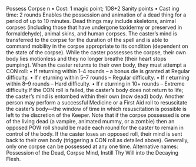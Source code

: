 Possess Corpse n
• Cost:  1 magic point; 1D8+2 Sanity points
•
 Cast
ing time: 2 rounds
Enables the possession and animation of a dead thing for 
a period of up to 10 minutes. Dead things may include 
skeletons, animal corpses (including those that have 
undergone taxidermy or preserved in formaldehyde), animal skins, and human corpses. The caster’s mind is 
transferred to the corpse for the duration of the spell and 
is able to command mobility in the corpse appropriate to 
its condition (dependent on the state of the corpse). 
While the caster possesses the corpse, their own body 
lies motionless and they no longer breathe (their heart 
stops pumping). When the caster returns to their own 
body, they must attempt a CON roll: 
•
 If returning within 1–4 rounds – a bonus die is granted 
at Regular difficulty.
•
 If r
eturning within 5–7 rounds – Regular difficulty.
•
 If r
eturning within 8–9 rounds – Hard difficulty.
•
 If r
eturning in 10+ rounds – Extreme difficulty.If the CON roll is failed, the caster’s body does not 
return to life; the caster’s mind is entombed within their 
own (now dead) body. Another person may perform a 
successful Medicine or a First Aid roll to resuscitate the 
caster’s body—the window of time in which resuscitation 
is possible is left to the discretion of the Keeper. 
Note that if the corpse possessed is one of the living 
dead (a vampire, animated mummy, or a zombie) then an 
opposed POW roll should be made each round for the 
caster to remain in control of the body. If the caster loses 
an opposed roll, their mind is sent back to their own body 
(triggering a CON roll as detailed above). Generally, only 
one corpse can be possessed at any one time. 
Alternative names: Possession of the Dead, Corpse Mind, 
Instill Thy Will into the Decaying Flesh.

